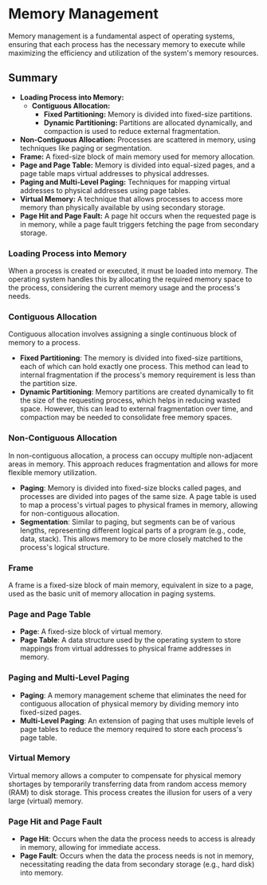 # Memory Management

Memory management is a fundamental aspect of operating systems, ensuring that each process has the necessary memory to execute while maximizing the efficiency and utilization of the system's memory resources.

## Summary

- **Loading Process into Memory:**
  - **Contiguous Allocation:**
    - **Fixed Partitioning:** Memory is divided into fixed-size partitions.
    - **Dynamic Partitioning:** Partitions are allocated dynamically, and compaction is used to reduce external fragmentation.
- **Non-Contiguous Allocation:** Processes are scattered in memory, using techniques like paging or segmentation.
- **Frame:** A fixed-size block of main memory used for memory allocation.
- **Page and Page Table:** Memory is divided into equal-sized pages, and a page table maps virtual addresses to physical addresses.
- **Paging and Multi-Level Paging:** Techniques for mapping virtual addresses to physical addresses using page tables.
- **Virtual Memory:** A technique that allows processes to access more memory than physically available by using secondary storage.
- **Page Hit and Page Fault:** A page hit occurs when the requested page is in memory, while a page fault triggers fetching the page from secondary storage.

### **Loading Process into Memory**

When a process is created or executed, it must be loaded into memory. The operating system handles this by allocating the required memory space to the process, considering the current memory usage and the process's needs.

### **Contiguous Allocation**

Contiguous allocation involves assigning a single continuous block of memory to a process.

- **Fixed Partitioning**: The memory is divided into fixed-size partitions, each of which can hold exactly one process. This method can lead to internal fragmentation if the process's memory requirement is less than the partition size.
- **Dynamic Partitioning**: Memory partitions are created dynamically to fit the size of the requesting process, which helps in reducing wasted space. However, this can lead to external fragmentation over time, and compaction may be needed to consolidate free memory spaces.

### **Non-Contiguous Allocation**

In non-contiguous allocation, a process can occupy multiple non-adjacent areas in memory. This approach reduces fragmentation and allows for more flexible memory utilization.

- **Paging**: Memory is divided into fixed-size blocks called pages, and processes are divided into pages of the same size. A page table is used to map a process's virtual pages to physical frames in memory, allowing for non-contiguous allocation.
- **Segmentation**: Similar to paging, but segments can be of various lengths, representing different logical parts of a program (e.g., code, data, stack). This allows memory to be more closely matched to the process's logical structure.

### **Frame**

A frame is a fixed-size block of main memory, equivalent in size to a page, used as the basic unit of memory allocation in paging systems.

### **Page and Page Table**

- **Page**: A fixed-size block of virtual memory.
- **Page Table**: A data structure used by the operating system to store mappings from virtual addresses to physical frame addresses in memory.

### **Paging and Multi-Level Paging**

- **Paging**: A memory management scheme that eliminates the need for contiguous allocation of physical memory by dividing memory into fixed-sized pages.
- **Multi-Level Paging**: An extension of paging that uses multiple levels of page tables to reduce the memory required to store each process's page table.

### **Virtual Memory**

Virtual memory allows a computer to compensate for physical memory shortages by temporarily transferring data from random access memory (RAM) to disk storage. This process creates the illusion for users of a very large (virtual) memory.

### **Page Hit and Page Fault**

- **Page Hit**: Occurs when the data the process needs to access is already in memory, allowing for immediate access.
- **Page Fault**: Occurs when the data the process needs is not in memory, necessitating reading the data from secondary storage (e.g., hard disk) into memory.
